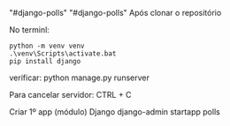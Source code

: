 "#django-polls" 
"#django-polls" 
Após clonar o repositório 

No terminl:

    python -m venv venv
    .\venv\Scripts\activate.bat
    pip install django

verificar: 
    python manage.py runserver

Para cancelar servidor:
    CTRL + C

Criar 1º app (módulo) Django
    django-admin startapp polls